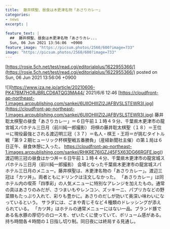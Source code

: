 ```yaml
---
title:  藤井棋聖、昼食は木更津名物「あさりカレー」  
categories:
- news
excerpt: |
  
feature_text: |
  ##  藤井棋聖、昼食は木更津名物「あさりカレ...
  Sun, 06 Jun 2021 13:56:06  +0900
feature_image: "https://picsum.photos/2560/600?image=733"
image: "https://picsum.photos/2560/600?image=733"
---
```


[https://rosie.5ch.net/test/read.cgi/editorialplus/1622955366/](https://rosie.5ch.net/test/read.cgi/editorialplus/1622955366/)
posted on Sun, 06 Jun 2021 13:56:06  +0900

<!--more-->

![](https://www.iza.ne.jp/article/20210606-PK47BM7HORJBRLCD6ATQG3MA44/ 2021/6/6 12:46 [https://cloudfront-ap-northeast-1.images.arcpublishing.com/sankei/6UIIOHIIIZI2JAFBVSLSTEWR3I.jpg](https://cloudfront-ap-northeast-1.images.arcpublishing.com/sankei/6UIIOHIIIZI2JAFBVSLSTEWR3I.jpg) 藤井聡太棋聖の昼食「あさりカレー」＝６日午前１１時４９分、千葉県木更津市の龍宮城スパホテル三日月（前川純一郎撮影） 将棋の藤井聡太棋聖（１８）＝王位＝に現役最強とされる渡辺明三冠（３７）＝名人・棋王・王将＝が挑むタイトル戦「第９２期ヒューリック杯棋聖戦五番勝負」（産経新聞社主催）の第１局は６日正午、昼食休憩に入った。 [https://cloudfront-ap-northeast-1.images.arcpublishing.com/sankei/RHKRE76IGZJ45F5X63DG66RGFE.jpg)](https://cloudfront-ap-northeast-1.images.arcpublishing.com/sankei/RHKRE76IGZJ45F5X63DG66RGFE.jpg)) 渡辺明三冠の昼食はかつ丼＝６日午前１１時４４分、千葉県木更津市の龍宮城スパホテル三日月（前川純一郎撮影） 会場となった千葉県木更津市の龍宮城スパホテル三日月のメニュー。藤井棋聖は、木更津名物の「あさりカレー」。渡辺三冠は「カツ丼」。両者ともにドリンクは注文しなかった。 「あさりカレー」は同ホテル内の喫茶「四季彩」の人気メニューに特別なアレンジを加えたもの。通常の具はあさりのみだが、さつまいもやレンコン、ズッキーニ、パプリカなどの野菜類もたっぷり入れて、彩りも豊かに。あさりのだしが効いて奥深い味わいになっているという。 サラダには、ごまや青じそなど４種類のドレッシングが添えられている。 「カツ丼」はホテルの通常メニューにはない一品。ブランド豚である名水豚の厚切りのロースを、ぜいたくに使っていて、ボリューム感がある。 持ち時間各４時間の１日指し切り制。同日夜には終局する見通し。
